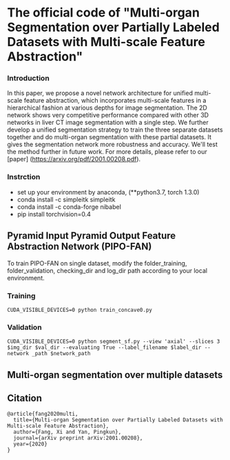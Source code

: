# The official code of "Multi-organ Segmentation over Partially Labeled Datasets with Multi-scale Feature Abstraction"

### Introduction
In this paper, we propose a novel network architecture for unified multi-scale feature abstraction, which incorporates multi-scale features in a hierarchical fashion at various depths for image segmentation. 
The 2D network shows very competitive performance compared with other 3D networks in liver CT image segmentation with a single step. 
We further develop a unified segmentation strategy to train the three separate datasets together and do multi-organ segmentation with these partial datasets. It gives the segmentation network more robustness and accuracy. We'll test the method further in future work.
For more details, please refer to our [paper] (https://arxiv.org/pdf/2001.00208.pdf).

### Instrction
- set up your environment by anaconda, (**python3.7, torch 1.3.0)
- conda install -c simpleitk simpleitk
- conda install -c conda-forge nibabel
- pip install torchvision=0.4

## Pyramid Input Pyramid Output Feature Abstraction Network (PIPO-FAN)
To train PIPO-FAN on single dataset, modify the folder_training, folder_validation, checking_dir and log_dir path according to your local environment.

### Training
```
CUDA_VISIBLE_DEVICES=0 python train_concave0.py
```
### Validation
```
CUDA_VISIBLE_DEVICES=0 python segment_sf.py --view 'axial' --slices 3 $img_dir $val_dir --evaluating True --label_filename $label_dir --network _path $network_path
```

## Multi-organ segmentation over multiple datasets

## Citation
```
@article{fang2020multi,
  title={Multi-organ Segmentation over Partially Labeled Datasets with Multi-scale Feature Abstraction},
  author={Fang, Xi and Yan, Pingkun},
  journal={arXiv preprint arXiv:2001.00208},
  year={2020}
}
```
